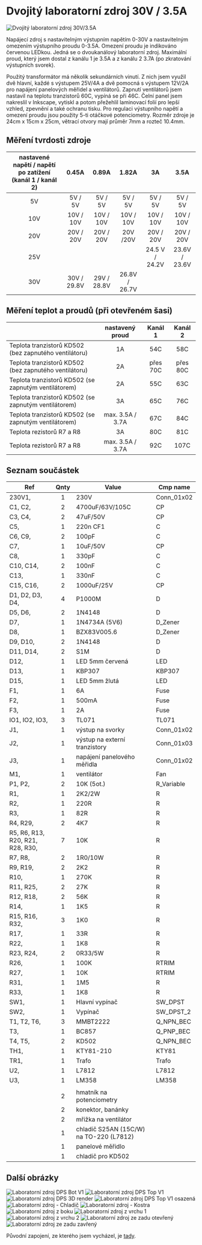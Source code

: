 # Dvojitý laboratorní zdroj 30V / 3.5A

![Dvojitý laboratorní zdroj 30V/3.5A](Fotky/Laboratorni_zdroj_ze_predu.jpg "Dvojitý laboratorní zdroj 30V/3.5A")

Napájecí zdroj s nastavitelným výstupním napětím 0-30V a nastavitelným omezením výstupního proudu 0-3.5A. Omezení proudu je indikováno červenou LEDkou.
Jedná se o dvoukanálový laboratorní zdroj.  Maximální proud, který jsem dostal z kanálu 1 je 3.5A a z kanálu 2 3.7A (po zkratování výstupních svorek).

Použitý transformátor má několik sekundárních vinutí. Z nich jsem využil dvě hlavní, každé s výstupem 25V/4A a dvě pomocná s výstupem 12V/2A pro napájení panelových měřidel a ventilátorů.
Zapnutí ventilátorů jsem nastavil na teplotu tranzistorů 60C, vypíná se při 46C.
Čelní panel jsem nakreslil v Inkscape, vytiskl a potom přežehlil laminovací folií pro lepší vzhled, zpevnění a také ochranu tisku.
Pro regulaci výstupního napětí a omezení proudu jsou použity 5-ti otáčkové potenciometry.
Rozměr zdroje je 24cm x 15cm x 25cm, větrací otvory mají průměr 7mm a rozteč 10.4mm.

## Měření tvrdosti zdroje

| **nastavené napětí / napětí po zatížení (kanál 1 / kanál 2)** | **0.45A**   | **0.89A**   | **1.82A**     | **3A**         | **3.5A**      |
| :-----------------------------------------------------------: | :---------: | :---------: | :-----------: | :------------: | :-----------: |
| 5V                                                            | 5V / 5V     | 5V / 5V     | 5V / 5V       | 5V / 5V        | 5V / 5V       |
| 10V                                                           | 10V / 10V   | 10V / 10V   | 10V / 10V     | 10V / 10V      | 10V / 10V     |
| 20V                                                           | 20V / 20V   | 20V / 20V   | 20V /20V      | 20V / 20V      | 20V / 20V     |
| 25V                                                           |             |             |               | 24.5 V / 24.2V | 23.6V / 23.6V |
| 30V                                                           | 30V / 29.8V | 29V / 28.8V | 26.8V / 26.7V |                |               |

## Měření teplot a proudů (při otevřeném šasi)

|                                                       | nastavený proud  | Kanál 1  | Kanál 2  |
| ----------------------------------------------------- | :--------------: | :------: | :------: |
| Teplota tranzistorů KD502 (bez zapnutého ventilátoru) | 1A               | 54C      | 58C      |
| Teplota tranzistorů KD502 (bez zapnutého ventilátoru) | 2A               | přes 70C | přes 80C |
| Teplota tranzistorů KD502 (se zapnutým ventilátorem)  | 2A               | 55C      | 63C      |
| Teplota tranzistorů KD502 (se zapnutým ventilátorem)  | 3A               | 65C      | 76C      |
| Teplota tranzistorů KD502 (se zapnutým ventilátorem)  | max. 3.5A / 3.7A | 67C      | 84C      |
| Teplota rezistorů R7 a R8                             | 3A               | 80C      | 81C      |
| Teplota rezistorů R7 a R8                             | max. 3.5A / 3.7A | 92C      | 107C     |

## Seznam součástek

| **Ref**                          | **Qnty** | **Value**                               | **Cmp name** |
| -------------------------------- | :------: | --------------------------------------- | ------------ |
| 230V1,                           | 1        | 230V                                    | Conn\_01x02  |
| C1, C2,                          | 2        | 4700uF/63V/105C                         | CP           |
| C3, C4,                          | 2        | 47uF/50V                                | CP           |
| C5,                              | 1        | 220n CF1                                | C            |
| C6, C9,                          | 2        | 100pF                                   | C            |
| C7,                              | 1        | 10uF/50V                                | CP           |
| C8,                              | 1        | 330pF                                   | C            |
| C10, C14,                        | 2        | 100nF                                   | C            |
| C13,                             | 1        | 330nF                                   | C            |
| C15, C16,                        | 2        | 1000uF/25V                              | CP           |
| D1, D2, D3, D4,                  | 4        | P1000M                                  | D            |
| D5, D6,                          | 2        | 1N4148                                  | D            |
| D7,                              | 1        | 1N4734A (5V6)                           | D\_Zener     |
| D8,                              | 1        | BZX83V005.6                             | D\_Zener     |
| D9, D10,                         | 2        | 1N4148                                  | D            |
| D11, D14,                        | 2        | S1M                                     | D            |
| D12,                             | 1        | LED 5mm červená                         | LED          |
| D13,                             | 1        | KBP307                                  | KBP307       |
| D15,                             | 1        | LED 5mm žlutá                           | LED          |
| F1,                              | 1        | 6A                                      | Fuse         |
| F2,                              | 1        | 500mA                                   | Fuse         |
| F3,                              | 1        | 2A                                      | Fuse         |
| IO1, IO2, IO3,                   | 3        | TL071                                   | TL071        |
| J1,                              | 1        | výstup na svorky                        | Conn\_01x02  |
| J2,                              | 1        | výstup na externí tranzistory           | Conn\_01x03  |
| J3,                              | 1        | napájení panelového měřidla             | Conn\_01x02  |
| M1,                              | 1        | ventilátor                              | Fan          |
| P1, P2,                          | 2        | 10K (5ot.)                              | R\_Variable  |
| R1,                              | 1        | 2K2/2W                                  | R            |
| R2,                              | 1        | 220R                                    | R            |
| R3,                              | 1        | 82R                                     | R            |
| R4, R29,                         | 2        | 4K7                                     | R            |
| R5, R6, R13, R20, R21, R28, R30, | 7        | 10K                                     | R            |
| R7, R8,                          | 2        | 1R0/10W                                 | R            |
| R9, R19,                         | 2        | 2K2                                     | R            |
| R10,                             | 1        | 270K                                    | R            |
| R11, R25,                        | 2        | 27K                                     | R            |
| R12, R18,                        | 2        | 56K                                     | R            |
| R14,                             | 1        | 1K5                                     | R            |
| R15, R16, R32,                   | 3        | 1K0                                     | R            |
| R17,                             | 1        | 33R                                     | R            |
| R22,                             | 1        | 1K8                                     | R            |
| R23, R24,                        | 2        | 0R33/5W                                 | R            |
| R26,                             | 1        | 100K                                    | RTRIM        |
| R27,                             | 1        | 10K                                     | RTRIM        |
| R31,                             | 1        | 1M5                                     | R            |
| R33,                             | 1        | 1K8                                     | R            |
| SW1,                             | 1        | Hlavní vypínač                          | SW\_DPST     |
| SW2,                             | 1        | Vypínač                                 | SW\_DPST\_2  |
| T1, T2, T6,                      | 3        | MMBT2222                                | Q\_NPN\_BEC  |
| T3,                              | 1        | BC857                                   | Q\_PNP\_BEC  |
| T4, T5,                          | 2        | KD502                                   | Q\_NPN\_BEC  |
| TH1,                             | 1        | KTY81-210                               | KTY81        |
| TR1,                             | 1        | Trafo                                   | Trafo        |
| U2,                              | 1        | L7812                                   | L7812        |
| U3,                              | 1        | LM358                                   | LM358        |
|                                  |          |                                         |              |
|                                  | 2        | hmatník na potenciometry                |              |
|                                  | 2        | konektor, banánky                       |              |
|                                  | 2        | mřižka na ventilátor                    |              |
|                                  | 1        | chladič S25AN (15C/W) na TO-220 (L7812) |              |
|                                  | 1        | panelové měřidlo                        |              |
|                                  | 1        | chladič pro KD502                       |              |

## Další obrázky

![Laboratorní zdroj DPS Bot V1](Fotky/Laboratorni_zdroj_DPS_Bot_V1.jpg "Laboratorní zdroj DPS Bot V1")
![Laboratorní zdroj DPS Top V1](Fotky/Laboratorni_zdroj_DPS_Top_V1.jpg "Laboratorní zdroj DPS Top V1")
![Laboratorní zdroj DPS 3D render](Fotky/Laboratorni_zdroj_DPS_3D_render.jpg "Laboratorní zdroj DPS 3D render")
![Laboratorní zdroj DPS Top V1 osazená](Fotky/Laboratorni_zdroj_DPS_Top_V1_osazena.jpg "Laboratorní zdroj DPS Top V1 osazená")
![Laboratorní zdroj - Chladič](Fotky/Laboratorni_zdroj_Chladic.jpg "Laboratorní zdroj - Chladič")
![Laboratorní zdroj - Kostra](Fotky/Laboratorni_zdroj_Kostra.jpg "Laboratorní zdroj - Kostra")
![Laboratorní zdroj z boku](Fotky/Laboratorni_zdroj_z_boku.jpg "Laboratorní zdroj z boku")
![Laboratorní zdroj z vrchu 1](Fotky/Laboratorni_zdroj_z_vrchu_1.jpg "Laboratorní zdroj z vrchu 1")
![Laboratorní zdroj z vrchu 2](Fotky/Laboratorni_zdroj_z_vrchu_2.jpg "Laboratorní zdroj z vrchu 2")
![Laboratorní zdroj ze zadu otevřený](Fotky/Laboratorni_zdroj_ze_zadu_otevreny.jpg "Laboratorní zdroj ze zadu otevřený")
![Laboratorní zdroj ze zadu zavřený](Fotky/Laboratorni_zdroj_ze_zadu_zavreny.jpg "Laboratorní zdroj ze zadu zavřený")

Původní zapojení, ze kterého jsem vycházel, je [tady](http://bcmp.cz/laboratorni-zdroj-0-30v-2ma-4a/).
